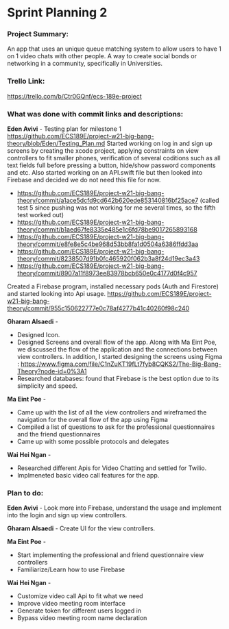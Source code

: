 # Sprint Planning 2

### Project Summary:
An app that uses an unique queue matching system to allow users to have 1 on 1 video chats with other people. A way to create social bonds or networking in a community, specifically in Universities. 

### Trello Link:
https://trello.com/b/Ctr0GQnf/ecs-189e-project

### What was done with commit links and descriptions:

**Eden Avivi** - Testing plan for milestone 1 https://github.com/ECS189E/project-w21-big-bang-theory/blob/Eden/Testing_Plan.md
Started working on log in and sign up screens by creating the xcode project, applying constraints on view controllers to fit smaller phones, verification of several coditions such as all text fields full before pressing a button, hide/show password components and etc. Also started working on an API.swift file but then looked into Firebase and decided we do not need this file for now.
- https://github.com/ECS189E/project-w21-big-bang-theory/commit/a1ace5dcfd9cd642b620ede853140816bf25ace7 (called test 5 since pushing was not working for me several times, so the fifth test worked out)
- https://github.com/ECS189E/project-w21-big-bang-theory/commit/b1aed67fe8335e485e1c6fd78be9017265893168
- https://github.com/ECS189E/project-w21-big-bang-theory/commit/e8fe8e5c4be968d53bb8fa1d0504a6386ffdd3aa
- https://github.com/ECS189E/project-w21-big-bang-theory/commit/8238507d91b0fc465920f062b3a8f24d19ec3a43
- https://github.com/ECS189E/project-w21-big-bang-theory/commit/8907a11f8973ee83978bcb650e0c4177d0f4c957

Created a Firebase program, installed necessary pods (Auth and Firestore) and started looking into Api usage.
https://github.com/ECS189E/project-w21-big-bang-theory/commit/955c150622777e0c78af4277b41c40260f98c240

**Gharam Alsaedi** - 
- Designed Icon.
- Designed Screens and overall flow of the app. Along with Ma Eint Poe, we discussed the flow of the application and the connections between view controllers. In addition, I started designing the screens using Figma : https://www.figma.com/file/C1nZuKT19fLt7fyb8CQKS2/The-Big-Bang-Theory?node-id=0%3A1 
- Researched databases: found that Firebase is the best option due to its simplicity and speed. 

**Ma Eint Poe** - 
- Came up with the list of all the view controllers and wireframed the navigation for the overall flow of the app using Figma
- Compiled a list of questions to ask for the professional questionnaires and the friend questionnaires
- Came up with some possible protocols and delegates

**Wai Hei Ngan** -
- Researched different Apis for Video Chatting and settled for Twilio.
- Implmeneted basic video call features for the app.

### Plan to do:

**Eden Avivi** - Look more into Firebase, understand the usage and implement into the login and sign up view controllers.

**Gharam Alsaedi** - Create UI for the view controllers. 

**Ma Eint Poe** - 
- Start implementing the professional and friend questionnaire view controllers 
- Familiarize/Learn how to use Firebase

**Wai Hei Ngan** - 
- Customize video call Api to fit what we need
- Improve video meeting room interface
- Generate token for different users logged in
- Bypass video meeting room name declaration

